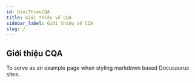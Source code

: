 ```yaml
---
id: GioiThieuCQA
title: Giới thiệu về CQA
sidebar_label: Giới thiệu về CQA
slug: /
---
```


## Giới thiệu CQA

To serve as an example page when styling markdown based Docusaurus sites.
